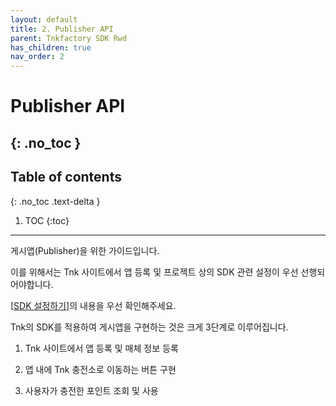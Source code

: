```yaml
---
layout: default
title: 2. Publisher API
parent: Tnkfactory SDK Rwd
has_children: true
nav_order: 2
---
```



# Publisher API
{: .no_toc }
---
## Table of contents
{: .no_toc .text-delta }

1. TOC
{:toc}
---
게시앱(Publisher)을 위한 가이드입니다.

이를  위해서는 Tnk 사이트에서 앱 등록 및 프로젝트 상의 SDK 관련 설정이 우선 선행되어야합니다.

[[SDK 설정하기](/sdk_rwd/sdk_setting/)]의 내용을 우선 확인해주세요.



Tnk의 SDK를 적용하여 게시앱을 구현하는 것은 크게 3단계로 이루어집니다.

1) Tnk 사이트에서 앱 등록 및 매체 정보 등록

2) 앱 내에 Tnk 충전소로 이동하는 버튼 구현

3) 사용자가 충전한 포인트 조회 및 사용
